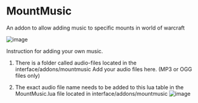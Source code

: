 # MountMusic
An addon to allow adding music to specific mounts in world of warcraft

![image](https://github.com/kpierc11/Wow-Mount-Music-Addon/assets/35708070/f09a17ad-8a38-461b-b1e1-e33932950d25)

Instruction for adding your own music. 

1. There is a folder called audio-files located in the interface/addons/mountmusic
Add your audio files here. (MP3 or OGG files only)

2. The exact audio file name needs to be added to this lua table in the MountMusic.lua file located in interface/addons/mountmusic
![image](https://github.com/kpierc11/Wow-Mount-Music-Addon/assets/35708070/32173565-a0a6-4f28-b617-819513a893a8)



